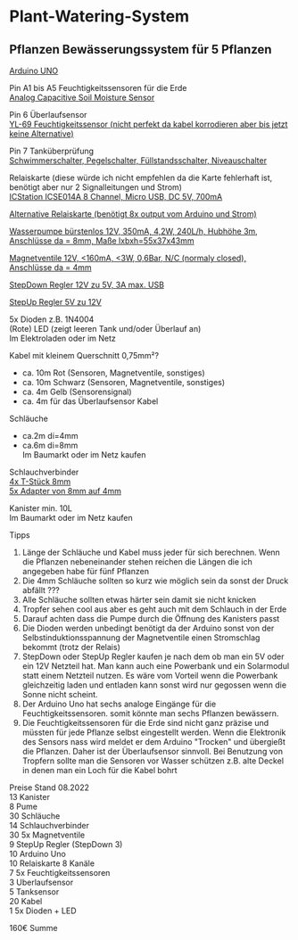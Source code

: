 # Plant-Watering-System

## Pflanzen Bewässerungssystem für 5 Pflanzen

[Arduino UNO](https://www.ebay.de/itm/144138039161)

Pin A1 bis A5 Feuchtigkeitssensoren für die Erde<br/>
[Analog Capacitive Soil Moisture Sensor](https://www.ebay.de/itm/164657628668)


Pin 6 Überlaufsensor<br/>
[YL-69 Feuchtigkeitssensor (nicht perfekt da kabel korrodieren aber bis jetzt keine Alternative)](https://www.ebay.de/itm/203252815145)

Pin 7 Tanküberprüfung<br/>
[Schwimmerschalter, Pegelschalter, Füllstandsschalter, Niveauschalter](https://www.ebay.de/itm/384891203932)

Relaiskarte (diese würde ich nicht empfehlen da die Karte fehlerhaft ist, benötigt aber nur 2 Signalleitungen und Strom)<br/>
[ICStation ICSE014A 8 Channel, Micro USB, DC 5V, 700mA](http://www.icstation.com/icstation-channel-icse014a-micro-switch-relay-module-upper-computer-control-board-icse014a-p-5185.html)

[Alternative Relaiskarte (benötigt 8x output vom Arduino und Strom)](https://www.ebay.de/itm/252355367721)

[Wasserpumpe bürstenlos 12V, 350mA, 4,2W, 240L/h, Hubhöhe 3m, Anschlüsse da = 8mm, Maße lxbxh=55x37x43mm](https://www.ebay.de/itm/353246497633)

[Magnetventile 12V, <160mA, <3W, 0,6Bar, N/C (normaly closed), Anschlüsse da = 4mm](https://www.ebay.de/itm/352962597146)

[StepDown Regler 12V zu 5V, 3A max. USB](https://www.ebay.de/itm/162759316733)

[StepUp Regler 5V zu 12V](https://www.ebay.de/itm/201278090992)

5x Dioden z.B. 1N4004<br/>
(Rote) LED (zeigt leeren Tank und/oder Überlauf an)<br/>
Im Elektroladen oder im Netz

Kabel mit kleinem Querschnitt 0,75mm²?
- ca. 10m Rot (Sensoren, Magnetventile, sonstiges)
- ca. 10m Schwarz (Sensoren, Magnetventile, sonstiges)
- ca. 4m Gelb (Sensorensignal)
- ca. 4m für das Überlaufsensor Kabel

Schläuche
- ca.2m di=4mm<br/>
- ca.6m di=8mm<br/>
Im Baumarkt oder im Netz kaufen

Schlauchverbinder<br/>
[4x T-Stück 8mm](https://www.ebay.de/itm/311415522853)<br/>
[5x Adapter von 8mm auf 4mm](https://www.ebay.de/itm/311415522853)
  
Kanister min. 10L<br/>
Im Baumarkt oder im Netz kaufen

Tipps
1. Länge der Schläuche und Kabel muss jeder für sich berechnen. Wenn die Pflanzen nebeneinander stehen reichen die Längen die ich angegeben habe für fünf Pflanzen
2. Die 4mm Schläuche sollten so kurz wie möglich sein da sonst der Druck abfällt ???
3. Alle Schläuche sollten etwas härter sein damit sie nicht knicken
4. Tropfer sehen cool aus aber es geht auch mit dem Schlauch in der Erde
5. Darauf achten dass die Pumpe durch die Öffnung des Kanisters passt
6. Die Dioden werden unbedingt benötigt da der Arduino sonst von der Selbstinduktionsspannung der Magnetventile einen Stromschlag bekommt (trotz der Relais)
7. StepDown oder StepUp Regler kaufen je nach dem ob man ein 5V oder ein 12V Netzteil hat. Man kann auch eine Powerbank und ein Solarmodul statt einem Netzteil nutzen. Es wäre vom Vorteil wenn die Powerbank gleichzeitig laden und entladen kann sonst wird nur gegossen wenn die Sonne nicht scheint.
8. Der Arduino Uno hat sechs analoge Eingänge für die Feuchtigkeitssensoren. somit könnte man sechs Pflanzen bewässern.
9. Die Feuchtigkeitssensoren für die Erde sind nicht ganz präzise und müssten für jede Pflanze selbst eingestellt werden. Wenn die Elektronik des Sensors nass wird meldet er dem Arduino "Trocken" und übergießt die Pflanzen. Daher ist der Überlaufsensor sinnvoll. Bei Benutzung von Tropfern sollte man die Sensoren vor Wasser schützen z.B. alte Deckel in denen man ein Loch für die Kabel bohrt


Preise Stand 08.2022<br/>
13  Kanister<br/>
8   Pume<br/>
30  Schläuche<br/>
14  Schlauchverbinder<br/>
30  5x Magnetventile<br/>
9   StepUp Regler (StepDown 3)<br/>
10  Arduino Uno<br/>
10  Relaiskarte 8 Kanäle<br/>
7   5x Feuchtigkeitssensoren<br/>
3   Uberlaufsensor<br/>
5   Tanksensor<br/>
20  Kabel<br/>
1   5x Dioden + LED<br/>

160€ Summe
